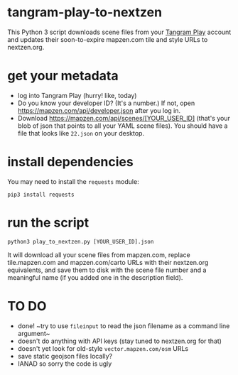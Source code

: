 # tangram-play-to-nextzen

This Python 3 script downloads scene files from your [Tangram Play](https://mapzen.com/tangram/play/) account and updates their soon-to-expire mapzen.com tile and style URLs to nextzen.org.


# get your metadata

- log into Tangram Play (hurry! like, today)
- Do you know your developer ID? (It's a number.) If not, open https://mapzen.com/api/developer.json after you log in.
- Download https://mapzen.com/api/scenes/[YOUR_USER_ID] (that's your blob of json that points to all your YAML scene files). You should have a file that looks like `22.json` on your desktop.

# install dependencies

You may need to install the `requests` module:

`pip3 install requests`

# run the script

`python3 play_to_nextzen.py [YOUR_USER_ID].json`

It will download all your scene files from mapzen.com, replace tile.mapzen.com and mapzen.com/carto URLs with their nextzen.org equivalents, and save them to disk with the scene file number and a meaningful name (if you added one in the description field).

# TO DO

- done! ~try to use `fileinput` to read the json filename as a command line argument~   
- doesn't do anything with API keys (stay tuned to nextzen.org for that)
- doesn't yet look for old-style `vector.mapzen.com/osm` URLs
- save static geojson files locally?
- IANAD so sorry the code is ugly
